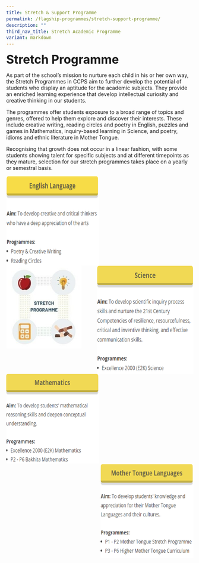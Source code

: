 ```yaml
---
title: Stretch & Support Programme
permalink: /flagship-programmes/stretch-support-programme/
description: ""
third_nav_title: Stretch Academic Programme
variant: markdown
---
```

<b><font size="6">Stretch Programme</font></b>

As part of the school’s mission to nurture each child in his or her own way, the Stretch Programmes in CCPS aim to further develop the potential of students who display an aptitude for the academic subjects. They provide an enriched learning experience that develop intellectual curiosity and creative thinking in our students.  
  
The programmes offer students exposure to a broad range of topics and genres, offered to help them explore and discover their interests. These include creative writing, reading circles and poetry in English, puzzles and games in Mathematics, inquiry-based learning in Science, and poetry, idioms and ethnic literature in Mother Tongue.  
  
Recognising that growth does not occur in a linear fashion, with some students showing talent for specific subjects and at different timepoints as they mature, selection for our stretch programmes takes place on a yearly or semestral basis.


<p>
<a href="https://staging.d2nutevx25vdua.amplifyapp.com/flagship-programmes/support-stretch-programme/english-language">
<img src="/images/Flagship%20Programmes/English%20Language.png" style="width:250px;height:240px;margin-right:15px;" align="left">
</a>
</p>


<p>
<a href="https://staging.d2nutevx25vdua.amplifyapp.com/flagship-programmes/support-stretch-programme/science">
<img src="/images/Flagship%20Programmes/Science.png" style="width:260px;height:290px;margin-left:15px;" align="right">
</a>
</p>


<br><br><br><br><br><br><br><br>

<img src="/images/Flagship%20Programmes/Stretch%20Programme%20-%20Copy.jpg" style="width:40%">
		 

<p>
<a href="https://staging.d2nutevx25vdua.amplifyapp.com/flagship-programmes/support-stretch-programme/mathematics">
<img src="/images/Flagship%20Programmes/Mathematics.png" style="width:250px;height:240px;margin-right:15px;" align="left">
</a>
</p>


<p>
<a href="https://staging.d2nutevx25vdua.amplifyapp.com/flagship-programmes/support-stretch-programme/mother-tongue-languages">
<img src="/images/Flagship%20Programmes/Mother%20Tongue%20Languages.png" style="width:250px;height:255px;margin-left:15px;" align="right">
</a>
</p>